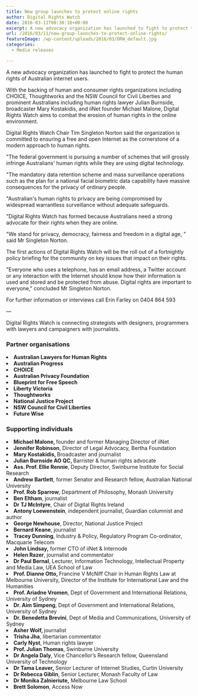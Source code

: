 ```yaml
---
title: New group launches to protect online rights
author: Digital Rights Watch
date: 2016-03-11T00:30:18+00:00
excerpt: A new advocacy organization has launched to fight to protect the human rights of Australian internet users.
url: /2016/03/11/new-group-launches-to-protect-online-rights/
featureImage: /wp-content/uploads/2016/03/DRW_default.jpg
categories:
  - Media releases

---
```

A new advocacy organization has launched to fight to protect the human rights of Australian internet users.

With the backing of human and consumer rights organizations including CHOICE, Thoughtworks and the NSW Council for Civil Liberties and prominent Australians including human rights lawyer Julian Burnside, broadcaster Mary Kostakidis, and iiNet founder Michael Malone, Digital Rights Watch aims to combat the erosion of human rights in the online environment.

Digital Rights Watch Chair Tim Singleton Norton said the organization is committed to ensuring a free and open Internet as the cornerstone of a modern approach to human rights.

"The federal government is pursuing a number of schemes that will grossly infringe Australians' human rights while they are using digital technology.

"The mandatory data retention scheme and mass surveillance operations such as the plan for a national facial biometric data capability have massive consequences for the privacy of ordinary people.

"Australian's human rights to privacy are being compromised by widespread warrantless surveillance without adequate safeguards.

"Digital Rights Watch has formed because Australians need a strong advocate for their rights when they are online.

"We stand for privacy, democracy, fairness and freedom in a digital age, " said Mr Singleton Norton.

The first actions of Digital Rights Watch will be the roll out of a fortnightly policy briefing for the community on key issues that impact on their rights.

"Everyone who uses a telephone, has an email address, a Twitter account or any interaction with the Internet should know how their information is used and stored and be protected from abuse. Digital rights are important to everyone," concluded Mr Singleton Norton.

For further information or interviews call Erin Farley on 0404 864 593

&#8212;

Digital Rights Watch is connecting strategists with designers, programmers with lawyers and campaigners with journalists.

### **Partner organisations**

<li class="p1">
  <b>Australian Lawyers for Human Rights</b>
</li>
<li class="p1">
  <b>Australian Progress</b>
</li>
<li class="p1">
  <b>CHOICE</b>
</li>
<li class="p1">
  <b>Australian Privacy Foundation</b>
</li>
<li class="p1">
  <b>Blueprint for Free Speech</b>
</li>
<li class="p1">
  <b>Liberty Victoria</b>
</li>
<li class="p1">
  <b>Thoughtworks</b>
</li>
<li class="p1">
  <b>National Justice Project</b>
</li>
<li class="p1">
  <b>NSW Council for Civil Liberties</b>
</li>
<li class="p1">
  <b>Future Wise</b>
</li>

### **Supporting individuals**

<li class="p1">
  <b>Michael Malone, </b>founder and former Managing Director of iiNet
</li>
<li class="p1">
  <b>Jennifer Robinson</b>, Director of Legal Advocacy, Bertha Foundation
</li>
<li class="p1">
  <b>Mary Kostakidis, </b>Broadcaster and journalist
</li>
<li class="p1">
  <b>Julian Burnside AO QC, </b>Barrister & human rights advocate
</li>
<li class="p1">
  <b>Ass. Prof. Ellie Rennie</b>, Deputy Director, Swinburne Institute for Social Research
</li>
<li class="p1">
  <b>Andrew Bartlett</b>, former Senator and Research fellow, Australian National University
</li>
<li class="p1">
  <b>Prof. Rob Sparrow</b>, Department of Philosophy, Monash University
</li>
<li class="p1">
  <b>Ben Eltham</b>, journalist
</li>
<li class="p1">
  <b>Dr TJ McIntyre</b>, Chair of Digital Rights Ireland
</li>
<li class="p1">
  <b>Antony Loewenstein</b>, independent journalist, Guardian columnist and author
</li>
<li class="p1">
  <b>George Newhouse</b>, Director, National Justice Project
</li>
<li class="p1">
  <b>Bernard Keane</b>, journalist
</li>
<li class="p1">
  <b>Tracey Dunning</b>, Industry & Policy, Regulatory Program Co-ordinator, Macquarie Telecom
</li>
<li class="p1">
  <b>John Lindsay,</b> former CTO of iiNet & Internode
</li>
<li class="p1">
  <b>Helen Razer</b>, journalist and commentator
</li>
<li class="p1">
  <span class="s1"><b>Dr Paul Bernal</b>, Lecturer, Information Technology, Intellectual Property and Media Law, UEA School of Law</span>
</li>
<li class="p1">
  <b>Prof. Dianne Otto, </b>Francine V McNiff Chair in Human Rights Law at Melbourne University, Director of the Institute for International Law and the Humanities
</li>
<li class="p1">
  <b>Prof. Ariadne Vromen</b>, Dept of Government and International Relations, University of Sydney
</li>
<li class="p1">
  <b>Dr. Aim Simpeng</b>, Dept of Government and International Relations, University of Sydney
</li>
<li class="p1">
  <b>Dr. Benedetta Brevini</b>, Dept of Media and Communications, University of Sydney
</li>
<li class="p1">
  <b>Asher Wolf, </b>journalist
</li>
<li class="p1">
  <b>Trisha Jha</b>, libertarian commentator
</li>
<li class="p1">
  <b>Carly Nyst</b>, Human rights lawyer
</li>
<li class="p1">
  <b>Prof. Julian Thomas</b>, Swinburne University
</li>
<li class="p1">
  <b>Dr Angela Daly</b>, Vice Chancellor&#8217;s Research fellow, Queensland University of Technology
</li>
<li class="p1">
  <b>Dr Tama Leaver,</b> Senior Lecturer of Internet Studies, Curtin University
</li>
<li class="p1">
  <b>Dr Rebecca Giblin</b>, Senior Lecturer, Monash Faculty of Law
</li>
<li class="p1">
  <b>Dr Monika Zalnieriute,</b> Melbourne Law School
</li>
<li class="p1">
  <b>Brett Solomon</b>, Access Now
</li>
